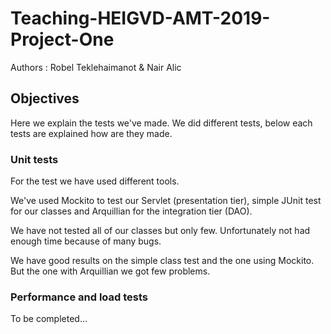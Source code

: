 # Teaching-HEIGVD-AMT-2019-Project-One

Authors : Robel Teklehaimanot & Nair Alic

## Objectives

Here we explain the tests we've made. We did different tests, below each tests are explained how are they made.

### **Unit tests**

For the test we have used different tools. 

We've used Mockito to test our Servlet (presentation tier), simple JUnit test for our classes and Arquillian for the integration tier (DAO).

We have not tested all of our classes but only few. Unfortunately not had enough time because of many bugs.

We have good results on the simple class test and the one using Mockito. But the one with Arquillian we got few problems.

### Performance and load tests

To be completed...


